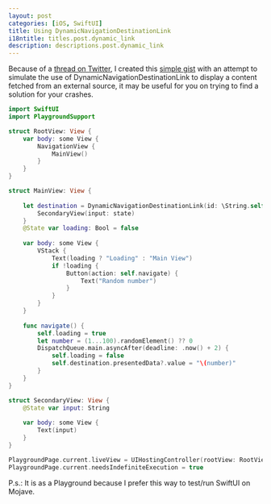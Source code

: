 ```yaml
---
layout: post
categories: [iOS, SwiftUI]
title: Using DynamicNavigationDestinationLink
i18ntitle: titles.post.dynamic_link
description: descriptions.post.dynamic_link
---
```


Because of a [thread on Twitter](https://twitter.com/thwittem/status/1143272885588549632), I created this [simple gist](https://gist.github.com/igorcferreira/b302ea59830ce1a3ee2558fa996505ea) with an attempt to simulate the use of DynamicNavigationDestinationLink to display a content fetched from an external source, it may be useful for you on trying to find a solution for your crashes.

```swift
import SwiftUI
import PlaygroundSupport

struct RootView: View {
    var body: some View {
        NavigationView {
            MainView()
        }
    }
}

struct MainView: View {
    
    let destination = DynamicNavigationDestinationLink(id: \String.self) { state in
        SecondaryView(input: state)
    }
    @State var loading: Bool = false
    
    var body: some View {
        VStack {
            Text(loading ? "Loading" : "Main View")
            if !loading {
                Button(action: self.navigate) {
                    Text("Random number")
                }
            }
        }
    }
    
    func navigate() {
        self.loading = true
        let number = (1...100).randomElement() ?? 0
        DispatchQueue.main.asyncAfter(deadline: .now() + 2) {
            self.loading = false
            self.destination.presentedData?.value = "\(number)"
        }
    }
}

struct SecondaryView: View {
    @State var input: String
    
    var body: some View {
        Text(input)
    }
}

PlaygroundPage.current.liveView = UIHostingController(rootView: RootView())
PlaygroundPage.current.needsIndefiniteExecution = true
```

P.s.: It is as a Playground because I prefer this way to test/run SwiftUI on Mojave.